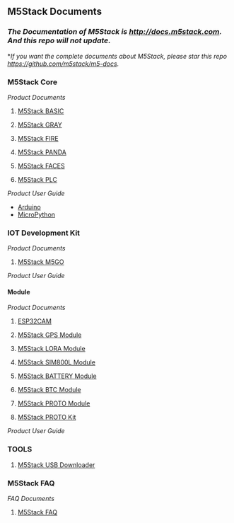 ## M5Stack Documents

### *The Documentation of M5Stack is http://docs.m5stack.com. And this repo will not update.*

**If you want the complete documents about M5Stack, please star this repo https://github.com/m5stack/m5-docs.*

### M5Stack Core 

*Product Documents*

1. [M5Stack BASIC](https://github.com/watson8544/M5Stack-UserGuide/blob/master/M5Stack-BASIC.md)

2. [M5Stack GRAY](https://github.com/watson8544/M5Stack-UserGuide/blob/master/M5Stack-GRAY.md)

3. [M5Stack FIRE](https://github.com/watson8544/M5Stack-UserGuide/blob/master/M5Stack-FIRE.md)

4. [M5Stack PANDA](https://github.com/watson8544/M5Stack-UserGuide/blob/master/M5Stack-PANDA.md)

5. [M5Stack FACES](https://github.com/watson8544/M5Stack-UserGuide/blob/master/M5Stack-FACES.md)

6. [M5Stack PLC](https://github.com/watson8544/M5Stack-UserGuide/blob/master/M5Stack-PLC-Module.md)

*Product User Guide*

   + [Arduino](https://github.com/watson8544/M5Stack-UserGuide/blob/master/M5Stack-Core-Arduino_Getting_Started.md)
   + [MicroPython](https://github.com/watson8544/M5Stack-UserGuide/blob/master/M5Stack-MicroPython_Getting_Started.md)

### IOT Development Kit

*Product Documents*

1. [M5Stack M5GO](https://github.com/watson8544/M5Stack-UserGuide/blob/master/M5GO/M5Stack-M5GO.md)

*Product User Guide*


#### Module

*Product Documents*

1. [ESP32CAM](https://github.com/watson8544/M5Stack-UserGuide/blob/master/ESP32CAM.md)

2. [M5Stack GPS Module](https://github.com/watson8544/M5Stack-UserGuide/blob/master/M5Stack-GPS-Module.md)

3. [M5Stack LORA Module](https://github.com/watson8544/M5Stack-UserGuide/blob/master/M5Stack-LORA-Module.md)

4. [M5Stack SIM800L Module](https://github.com/watson8544/M5Stack-UserGuide/blob/master/M5Stack-SIM800-Module.md)

5. [M5Stack BATTERY Module](https://github.com/watson8544/M5Stack-UserGuide/blob/master/M5Stack-BATTERY-Module.md)

6. [M5Stack BTC Module](https://github.com/watson8544/M5Stack-UserGuide/blob/master/M5Stack-BTC-Module.md)

7. [M5Stack PROTO Module](https://github.com/watson8544/M5Stack-UserGuide/blob/master/M5Stack-PROTO-Module.md)

8. [M5Stack PROTO Kit](https://github.com/watson8544/M5Stack-UserGuide/blob/master/M5Stack-PROTO-Kit.md)

*Product User Guide*

### TOOLS

1. [M5Stack USB Downloader](https://github.com/watson8544/M5Stack-UserGuide/blob/master/TOOLS_DOCS/M5Stack-USB-Downloader.md)

### M5Stack FAQ

*FAQ Documents*

1. [M5Stack FAQ](https://github.com/watson8544/M5Stack-FAQ)




